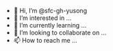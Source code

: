- 👋 Hi, I’m @sfc-gh-yusong
- 👀 I’m interested in ...
- 🌱 I’m currently learning ...
- 💞️ I’m looking to collaborate on ...
- 📫 How to reach me ...

<!---
sfc-gh-yusong/sfc-gh-yusong is a ✨ special ✨ repository because its `README.md` (this file) appears on your GitHub profile.
You can click the Preview link to take a look at your changes.
--->
